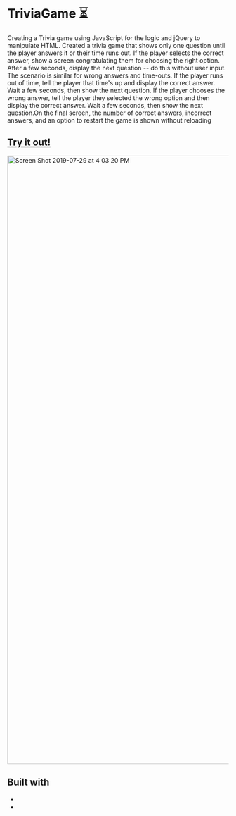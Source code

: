 # TriviaGame :hourglass_flowing_sand:
Creating a Trivia game using JavaScript for the logic and jQuery to manipulate HTML. Created a trivia game that shows only one question until the player answers it or their time runs out. If the player selects the correct answer, show a screen congratulating them for choosing the right option. After a few seconds, display the next question -- do this without user input. The scenario is similar for wrong answers and time-outs. If the player runs out of time, tell the player that time's up and display the correct answer. Wait a few seconds, then show the next question.
If the player chooses the wrong answer, tell the player they selected the wrong option and then display the correct answer. Wait a few seconds, then show the next question.On the final screen, the number of correct answers, incorrect answers, and an option to restart the game is shown without reloading
## [Try it out!](https://parisapahlevan.github.io/TriviaGame)
<img width="1381" alt="Screen Shot 2019-07-29 at 4 03 20 PM" src="https://user-images.githubusercontent.com/33634179/62078458-b362c800-b21a-11e9-9667-d0dadfca8d7b.png">

## Built with
*
*
